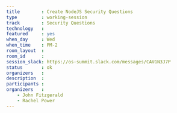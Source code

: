 ```yaml
---
title        : Create NodeJS Security Questions
type         : working-session
track        : Security Questions
technology   :
featured     : yes
when_day     : Wed
when_time    : PM-2
room_layout  :
room_id      :
session_slack: https://os-summit.slack.com/messages/CAVGN3J7P
status       : ok
organizers   :
description  :
participants :
organizers   :
    - John Fitzgerald
    - Rachel Power
---
```

